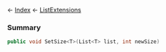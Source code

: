 ← [Index](Api-Index) ← [ListExtensions](System.Collections.Generic.ListExtensions)

### Summary

```csharp
public void SetSize<T>(List<T> list, int newSize)
```

